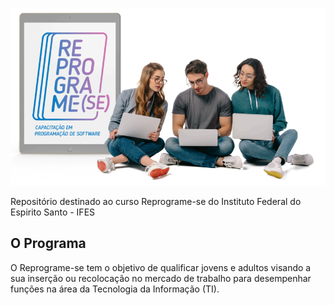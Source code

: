 ![Reprograme-se](https://github.com/viniciusperdigao/ifes/blob/main/reprograme.png?raw=true)

Repositório destinado ao curso Reprograme-se do Instituto Federal do Espirito Santo - IFES


## O Programa

O Reprograme-se tem o objetivo de qualificar jovens e adultos visando a sua inserção ou recolocação no mercado de trabalho para desempenhar funções na área da Tecnologia da Informação (TI).

